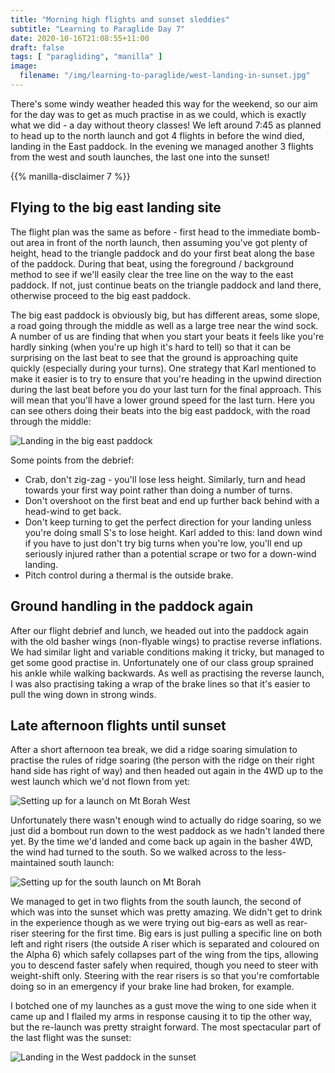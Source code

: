 ```yaml
---
title: "Morning high flights and sunset sleddies"
subtitle: "Learning to Paraglide Day 7"
date: 2020-10-16T21:08:55+11:00
draft: false
tags: [ "paragliding", "manilla" ]
image:
  filename: "/img/learning-to-paraglide/west-landing-in-sunset.jpg"
---
```


There's some windy weather headed this way for the weekend, so our aim for the day was to get as much practise in as we could, which is exactly what we did - a day without theory classes! We left around 7:45 as planned to head up to the north launch and got 4 flights in before the wind died, landing in the East paddock. In the evening we managed another 3 flights from the west and south launches, the last one into the sunset! 

<!--more-->

{{% manilla-disclaimer 7 %}}

## Flying to the big east landing site

The flight plan was the same as before - first head to the immediate bomb-out area in front of the north launch, then assuming you've got plenty of height, head to the triangle paddock and do your first beat along the base of the paddock. During that beat, using the foreground / background method to see if we'll easily clear the tree line on the way to the east paddock. If not, just continue beats on the triangle paddock and land there, otherwise proceed to the big east paddock.

The big east paddock is obviously big, but has different areas, some slope, a road going through the middle as well as a large tree near the wind sock. A number of us are finding that when you start your beats it feels like you're hardly sinking (when you're up high it's hard to tell) so that it can be surprising on the last beat to see that the ground is approaching quite quickly (especially during your turns). One strategy that Karl mentioned to make it easier is to try to ensure that you're heading in the upwind direction during the last beat before you do your last turn for the final approach. This will mean that you'll have a lower ground speed for the last turn. Here you can see others doing their beats into the big east paddock, with the road through the middle:

![Landing in the big east paddock](/img/learning-to-paraglide/landing-in-the-east-paddock.jpg)

Some points from the debrief:

* Crab, don't zig-zag - you'll lose less height. Similarly, turn and head towards your first way point rather than doing a number of turns.
* Don't overshoot on the first beat and end up further back behind with a head-wind to get back.
* Don't keep turning to get the perfect direction for your landing unless you're doing small S's to lose height. Karl added to this: land down wind if you have to just don't try big turns when you're low, you'll end up seriously injured rather than a potential scrape or two for a down-wind landing.
* Pitch control during a thermal is the outside brake.

## Ground handling in the paddock again

After our flight debrief and lunch, we headed out into the paddock again with the old basher wings (non-flyable wings) to practise reverse inflations. We had similar light and variable conditions making it tricky, but managed to get some good practise in. Unfortunately one of our class group sprained his ankle while walking backwards. As well as practising the reverse launch, I was also practising taking a wrap of the brake lines so that it's easier to pull the wing down in strong winds.

## Late afternoon flights until sunset

After a short afternoon tea break, we did a ridge soaring simulation to practise the rules of ridge soaring (the person with the ridge on their right hand side has right of way) and then headed out again in the 4WD up to the west launch which we'd not flown from yet:

![Setting up for a launch on Mt Borah West](/img/learning-to-paraglide/west-launch-mt-borah.jpg)

Unfortunately there wasn't enough wind to actually do ridge soaring, so we just did a bombout run down to the west paddock as we hadn't landed there yet. By the time we'd landed and come back up again in the basher 4WD, the wind had turned to the south. So we walked across to the less-maintained south launch:

![Setting up for the south launch on Mt Borah](/img/learning-to-paraglide/south-launch-mt-borah.jpg)

We managed to get in two flights from the south launch, the second of which was into the sunset which was pretty amazing. We didn't get to drink in the experience though as we were trying out big-ears as well as rear-riser steering for the first time. Big ears is just pulling a specific line on both left and right risers (the outside A riser which is separated and coloured on the Alpha 6) which safely collapses part of the wing from the tips, allowing you to descend faster safely when required, though you need to steer with weight-shift only. Steering with the rear risers is so that you're comfortable doing so in an emergency if your brake line had broken, for example.

I botched one of my launches as a gust move the wing to one side when it came up and I flailed my arms in response causing it to tip the other way, but the re-launch was pretty straight forward. The most spectacular part of the last flight was the sunset:

![Landing in the West paddock in the sunset](/img/learning-to-paraglide/west-landing-in-sunset.jpg)